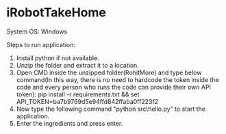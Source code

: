 # iRobotTakeHome

System OS: Windows

Steps to run application:
1. Install python if not available.
2. Unzip the folder and extract it to a location.
3. Open CMD inside the unzipped folder(RohitMore) and type below command(In this way, there is no need to hardcode the token inside the code and every person who runs the code can provide their own API token):
   pip install -r requirements.txt && set API_TOKEN=ba7b9769d5e94ffd842ffaba0ff223f2
4. Now type the following command "python src\hello.py" to start the application.
5. Enter the ingredients and press enter.
